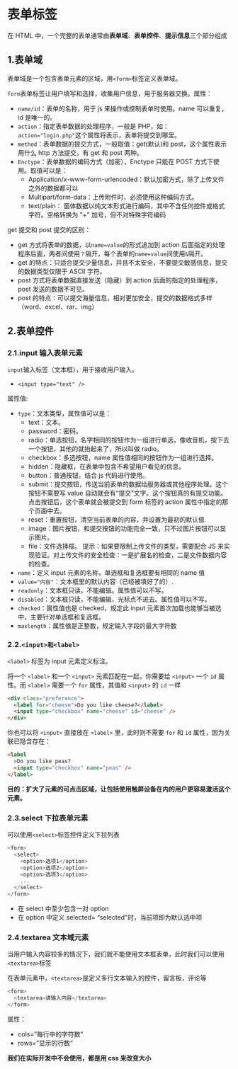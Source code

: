 # 表单标签

在 HTML 中，一个完整的表单通常由**表单域**、**表单控件**、**提示信息**三个部分组成

## 1.表单域

表单域是一个包含表单元素的区域，用`<form>`标签定义表单域。

`form`表单标签让用户填写和选择，收集用户信息，用于服务器交换。属性：

- `name/id`：表单的名称，用于 js 来操作或控制表单时使用。name 可以重复，id 是唯一的。
- `action`：指定表单数据的处理程序，一般是 PHP，如：`action="login.php"`这个属性将表示，表单将提交到哪里。
- `method`：表单数据的提交方式，一般取值：get(默认)和 post，这个属性表示用什么 http 方法提交，有 get 和 post 两种。
- `Enctype`：表单数据的编码方式（加密），Enctype 只能在 POST 方式下使用。取值可以是：
  - Application/x-www-form-urlencoded：默认加密方式，除了上传文件之外的数据都可以
  - Multipart/form-data：上传附件时，必须使用这种编码方式。
  - text/plain： 窗体数据以纯文本形式进行编码，其中不含任何控件或格式字符。空格转换为 "+" 加号，但不对特殊字符编码

get 提交和 post 提交的区别：

- get 方式将表单的数据，以`name=value`的形式追加到 action 后面指定的处理程序后面，两者间使用`？`隔开，每个表单的`name=value`间使用`&`隔开。
- get 的特点：只适合提交少量信息，并且不太安全，不要提交敏感信息，提交的数据类型仅限于 ASCII 字符。
- post 方式将表单数据直接发送（隐藏）到 action 后面的指定的处理程序，post 发送的数据不可见。
- post 的特点：可以提交海量信息，相对更加安全，提交的数据格式多样（word、excel、rar、img）

## 2.表单控件

### 2.1.input 输入表单元素

`input`输入标签（文本框），用于接收用户输入。

- `<input type="text" />`

属性值:

- `type`：文本类型，属性值可以是：
  - text：文本。
  - password：密码。
  - radio：单选按钮，名字相同的按钮作为一组进行单选，像收音机，按下去一个按钮，其他的就抬起来了，所以叫做 radio。
  - checkbox：多选按钮，name 属性值相同的按钮作为一组进行选择。
  - hidden：隐藏框，在表单中包含不希望用户看见的信息。
  - button：普通按钮，结合 js 代码进行使用。
  - submit：提交按钮，传送当前表单的数据给服务器或其他程序处理。这个按钮不需要写 value 自动就会有“提交”文字。这个按钮真的有提交功能。点击按钮后，这个表单就会被提交到 form 标签的 action 属性中指定的那个页面中去。
  - reset：重置按钮，清空当前表单的内容，并设置为最初的默认值.
  - image：图片按钮，和提交按钮的功能完全一致，只不过图片按钮可以显示图片。
  - file：文件选择框。 提示：如果要限制上传文件的类型，需要配合 JS 来实现验证。对上传文件的安全检查：一是扩展名的检查，二是文件数据内容的检查。
- `name`：定义 input 元素的名称，单选框和复选框要有相同的 name 值
- `value="内容"`：文本框里的默认内容（已经被填好了的）.
- `readonly`：文本框只读，不能编辑。属性值可以不写。
- `disabled`：文本框只读，不能编辑，光标点不进去。属性值可以不写。
- `checked`：属性值也是 checked，规定此 input 元素首次加载也能够当被选中，主要针对单选框和复选框。
- `maxlength`：属性值是正整数，规定输入字段的最大字符数

### 2.2.`<input>和<label>`

`<label>` 标签为 input 元素定义标注。

将一个 `<label>` 和一个 `<input>` 元素匹配在一起，你需要给 `<input>` 一个 `id` 属性。而 `<label>` 需要一个 `for` 属性，其值和 `<input>` 的 `id` 一样

```html
<div class="preference">
  <label for="cheese">Do you like cheese?</label>
  <input type="checkbox" name="cheese" id="cheese" />
</div>
```

你也可以将 `<input>` 直接放在 `<label>` 里，此时则不需要 `for` 和 `id` 属性，因为关联已隐含存在：

```html
<label
  >Do you like peas?
  <input type="checkbox" name="peas" />
</label>
```

**目的：扩大了元素的可点击区域，让包括使用触屏设备在内的用户更容易激活这个元素。**

### 2.3.select 下拉表单元素

可以使用`<select>`标签控件定义下拉列表

```js
<form>
  <select>
    <option>选项1</option>
    <option>选项2</option>
    <option>选项3</option>
    ...
  </select>
</form>
```

- 在 select 中至少包含一对 option
- 在 option 中定义 selected= “selected"时，当前项即为默认选中项

### 2.4.textarea 文本域元素

当用户输入内容较多的情况下，我们就不能使用文本框表单，此时我们可以使用`<textarea>`标签

在表单元素中，`<textarea>`是定义多行文本输入的控件，留言板，评论等

```js
<form>
  <textarea>请输入内容</textarea>
</form>
```

属性：

- cols=”每行中的字符数“
- rows=”显示的行数“

**我们在实际开发中不会使用，都是用 css 来改变大小**
